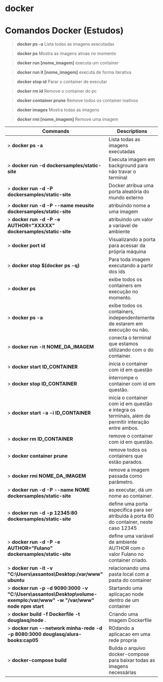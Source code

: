 # docker


# **Comandos Docker (Estudos)**


> **docker ps -a** Lista todas as imagens executadas

> **docker ps** Mostra as imagens ativas no momento

> **docker run [nome_imagem]** executa um container

> **docker run it [nome_imagem]** executa de forma iterativa

> **docker stop id** Parar o container de executar

> **docker rm  id** Remove o container do pc

> **docker container prune** Remove todos os container inativos

> **docker images** Mostra todas as imagens 

> **docker rmi [nome_imagem]** Remove uma imagem


| **Commands**  | **Descriptions**  |
|---|---|
| > **docker ps -a**  |  Lista todas as imagens executadas | 
| > **docker run -d dockersamples/static-site** | Executa imagem em background para não travar o terminal|
| > **docker run -d -P dockersamples/static-site** | Docker atribua uma porta aleatória do mundo externo|
| > **docker run -d -P --name meusite dockersamples/static-site** | atribuindo nome a uma imagem|
| > **docker run -d -P -e AUTHOR="XXXXX"  dockersamples/static-site** | atribuindo um valor a variavel de ambiente|
| > **docker port id** | Visualizando a porta para acessar da própria máquina|
| > **docker stop $(docker ps -q)** | Para toda imagem executando a partir dos ids|
| > **docker ps** | exibe todos os containers em execução no momento.|
| > **docker ps -a** | exibe todos os containers, independentemente de estarem em execução ou não.|
| > **docker run -it NOME_DA_IMAGEM** | conecta o terminal que estamos utilizando com o do container.|
| > **docker start ID_CONTAINER** |inicia o container com id em questão|
| > **docker stop ID_CONTAINER** | interrompe o container com id em questão.|
| > **docker start -a -i ID_CONTAINER** | inicia o container com id em questão e integra os terminais, além de permitir interação entre ambos.|
| > **docker rm ID_CONTAINER** | remove o container com id em questão.|
| > **docker container prune** | remove todos os containers que estão parados.|
| > **docker rmi NOME_DA_IMAGEM** | remove a imagem passada como parâmetro.|
| > **docker run -d -P --name NOME dockersamples/static-site** | ao executar, dá um nome ao container.|
| > **docker run -d -p 12345:80 dockersamples/static-site** | define uma porta específica para ser atribuída à porta 80 do container, neste caso 12345|
| > **docker run -d -P -e AUTHOR="Fulano" dockersamples/static-site** | define uma variável de ambiente AUTHOR com o valor Fulano no container criado.|
| > **docker run -it -v "C:\Users\assantos\Desktop:/var/www" ubuntu** | relacionando uma pasta local com a pasta do container|
| > **docker run  -p -d 9090:3000 -v "C:\Users\assantos\Desktop\volume-exemplo:/var/www" -w "/var/www"  node npm start** |  Startando uma aplicaçao node dentro de um container|
| > **docker build -f Dockerfile -t douglasq/node .**| Criando uma imagem Dockerfile |
| > **docker run --network minha-rede -d -p 8080:3000 douglasq/alura-books:cap05**| ROdando a aplicacao em uma rede propria|
| > **docker-compose build**| Builda o arquivo docker-compose para baixar todas as imagens necessárias|
